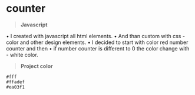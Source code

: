 # counter

> **Javascript**

• I created with javascript all html elements.
• And than custom with css - color and other design elements.
• I decided to start with color red number counter and then 
• if number counter is different to 0 the color change with - white color.

> **Project color**

`#fff` <br>
`#ffadef`<br>
`#ea03f1`
